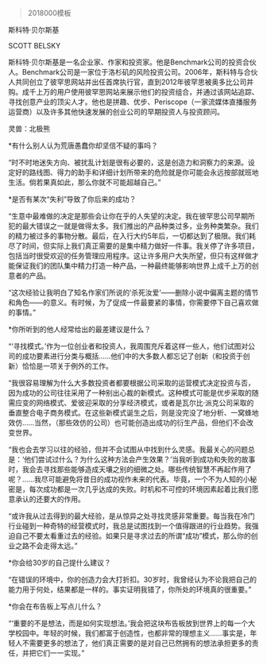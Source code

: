 # 
> 2018000模板




斯科特·贝尔斯基


SCOTT BELSKY


斯科特·贝尔斯基是一名企业家、作家和投资家。他是Benchmark公司的投资合伙人。Benchmark公司是一家位于洛杉矶的风险投资公司。2006年，斯科特与合伙人共同创立了彼罕思网站并出任首席执行官，直到2012年彼罕思被奥多比公司并购。成千上万的用户使用彼罕思网站来展示他们的投资组合，并通过该网站追踪、寻找创意产业的顶尖人才。他也是拼趣、优步、Periscope（一家流媒体直播服务运营商）以及许多其他快速发展的创业公司的早期投资人与投资顾问。

灵兽：北极熊

*有什么别人认为荒唐愚蠢你却坚信不疑的事吗？

“时不时地迷失方向、被扰乱计划是很有必要的，这是创造力和洞察力的来源。设定好的路线图、得力的助手和详细计划所带来的危险就是你可能会永远按部就班地生活。倘若果真如此，那么你就不可能超越自己。”

*是否有某次“失利”导致了你后来的成功？

“生意中最难做的决定是那些会让你在乎的人失望的决定。我在彼罕思公司早期所犯的最大错误之一就是做得太多。我们推出的产品种类过多，业务种类繁杂。我们的精力被过多的事物分散。最后，在入行大约5年后，一切都达到了极限。我们耗尽了时间，但实际上我们真正需要的是集中精力做好一件事。我关停了许多项目，包括当时很受欢迎的任务管理应用程序。这让许多用户大失所望，但只有这样做才能保证我们的团队集中精力打造一种产品，一种最终能够影响世界上成千上万的创意者的产品。

“这次经验让我明白了知名作家们所说的‘杀死汝爱’——删除小说中偏离主题的情节和角色——的意义。有时候，为了促成一件最要紧的事情，你需要停下自己喜欢做的事情。”

*你所听到的他人经常给出的最差建议是什么？

“‘寻找模式。’作为一位创业者和投资人，我周围充斥着这样一些人，他们试图对公司的成功要素进行分类与概括……他们中的大多数人都忘记了创新（和投资于创新）恰恰是一项关于例外的工作。

“我很容易理解为什么大多数投资者都要根据公司采取的运营模式决定投资与否，因为成功的公司往往采用了一种别出心裁的新模式。这种模式可能是优步采取的随需应变的网络模式、爱彼迎采取的分享经济模式，或者是瓦尔比·派克公司采取的垂直整合电子商务模式。在这些新模式诞生之后，则是没完没了地分析、一窝蜂地效仿……当然，（那些效仿的公司）也可能创造出成功的衍生产品，但他们不会改变世界。

“我也会去学习以往的经验，但并不会试图从中找到什么灵感。我最关心的问题总是：‘他们尝试过什么？为什么这种方法会产生效果？’当我听到成功和失败的故事时，我会去寻找那些能够造成天壤之别的细微之处。哪些传统智慧不再起作用了呢？……我尽可能避免将昔日的成功视作未来的代表。毕竟，一个不为人知的小秘密是，每次成功都是一次几乎达成的失败。时机和不可控的环境因素起着比我们愿意承认的还要大的作用。

“或许我从过去得到的最大经验，是从惊异之处寻找灵感非常重要。每当我在冷门行业碰到一种奇特的经营模式时，我总是试图找到一个值得跟进的行业趋势。我强迫自己不要太看重过去的经验。如果只是寻求过去的所谓“成功”模式，那么你的创业之路不会走得太远。”

*你会给30岁的自己提什么建议？

“在错误的环境中，你的创造力会大打折扣。30岁时，我曾经认为不论我把自己的能力用于何处，结果都是一样的。事实证明我错了，你所处的环境真的很重要。”

*你会在布告板上写点儿什么？

“‘重要的不是想法，而是如何实现想法。’我会把这块布告板放到世界上的每一个大学校园中。年轻的时候，我们都富于创造性，也都非常的理想主义……事实是，年轻人不需要更多的想法了，他们真正需要的是对自己已然拥有的想法承担更多的责任，并把它们一一实现。”


